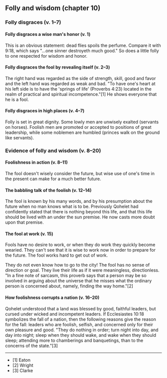 ## Folly and wisdom (chapter 10)

### Folly disgraces (v. 1–7)

#### Folly disgraces a wise man's honor (v. 1)

This is an obvious statement: dead flies spoils the perfume. Compare it with 9:18, which says "...one sinner destroyeth much good." So does a little folly to one respected for wisdom and honor.

#### Folly disgraces the fool by revealing itself (v. 2–3)

The right hand was regarded as the side of strength, skill, good and favor and the left hand was regarded as weak and bad. "To have one's heart at his left side is to have the 'springs of life' (Proverbs 4:23) located in the realm of practical and spiritual incompetence."[1] He shows everyone that he is a fool.

#### Folly disgraces in high places (v. 4–7)

Folly is set in great dignity. Some lowly men are unwisely exalted (servants on horses). Foolish men are promoted or accepted to positions of great leadership, while some noblemen are humbled (princes walk on the ground like servants).

### Evidence of folly and wisdom (v. 8–20)

#### Foolishness in action (v. 8–11)

The fool doesn't wisely consider the future, but wise use of one's time in the present can make for a much better future.

#### The babbling talk of the foolish (v. 12–14)

The fool is known by his many words, and by his presumption about the future when no man knows what is to be. Previously Qohelet had confidently stated that there is nothing beyond this life, and that this life should be lived with an under the sun premise. He now casts more doubt upon that premise.

#### The fool at work (v. 15)

Fools have no desire to work, or when they do work they quickly become wearied. They can't see that it is wise to work now in order to prepare for the future. The fool works hard to get out of work.

They do not even know how to go to the city! The fool has no sense of direction or goal. They live their life as if it were meaningless, directionless. "In a fine note of sarcasm, this proverb says that a person may be so involved in arguing about the universe that he misses what the ordinary person is concerned about, namely, finding the way home."[2]

#### How foolishness corrupts a nation (v. 16–20)

Qohelet understood that a land was blessed by good, faithful leaders, but cursed under wicked and incompetent leaders. If Ecclesiastes 10:18 symbolizes the fall of a nation, then the following reasons give the reason for the fall: leaders who are foolish, selfish, and concerned only for their own pleasure and good. "They do nothing in order; turn night into day, and day into night; sleep when they should wake, and wake when they should sleep; attending more to chamberings and banquetings, than to the concerns of the state."[3]

---------------------------------------------

* [1] Eaton
* [2] Wright
* [3] Clarke

